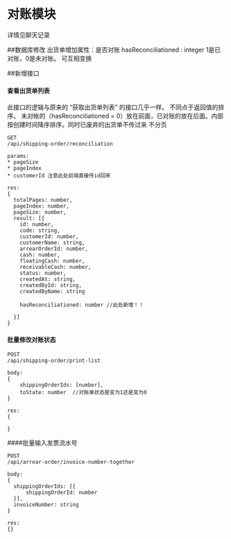 # 对账模块
详情见聊天记录

##数据库修改
出货单增加属性：是否对账
hasReconciliationed : integer   1是已对账，0是未对账。 可互相变换

##新增接口
#### 查看出货单列表
此接口的逻辑与原来的 “获取出货单列表” 的接口几乎一样。
不同点于返回值的排序。
未对帐的（hasReconciliationed = 0）放在前面，已对账的放在后面。内部按创建时间降序排序。同时已废弃的出货单不传过来
不分页

```
GET
/api/shipping-order/reconciliation

params:
* pageSize
* pageIndex
* customerId 注意此处前端直接传id回来

res:
{
  totalPages: number,
  pageIndex: number,
  pageSize: number,
  result: [{
    id: number,
    code: string,
    customerId: number,
    customerName: string,
    arrearOrderId: number,
    cash: number,
    floatingCash: number,
    receivableCash: number,
    status: number,
    createdAt: string,
    createdById: string,
    createdByName: string

    hasReconciliationed: number //此处新增！！

  }]
}

```

#### 批量修改对账状态
```
POST
/api/shipping-order/print-list

body:
{
    shippingOrderIds: [number],
    toState: number  //对账单状态是变为1还是变为0
}

res:
{

}
```

####批量输入发票流水号
```
POST
/api/arrear-order/invoice-number-together

body:
{
  shippingOrderIds: [{
      shippingOrderId: number
  }],
  invoiceNumber: string
}

res:
{}
```

